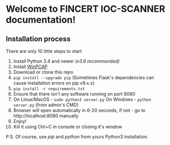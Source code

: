# Welcome to FINCERT IOC-SCANNER documentation!
## Installation process
 There are only 10 little steps to start
 1. Install Python 3.4 and newer *(v3.6 recommended)*
 2. Install [WinPCAP](https://www.winpcap.org/install/default.htm)
 3. Download or clone this repo
 4. `pip install --upgrade pip` (Sometimes Flask's dependencies can cause installation errors on pip v9.x.x)
 5. `pip install -r requirements.txt`
 6. Ensure that there isn't any software running on port 8080
 7. On Linux/MacOS - `sudo python3 server.py`
On Windows - `python server.py` (from admin's CMD)
 8. Browser will open automatically in 6-20 seconds, if not - go to http://localhost:8080 manually
 9. Enjoy! 
 10. Kill it using Ctrl+C in console or closing it's window
	
P.S. Of course, use *pip* and *python* from yours Python3 installation.
